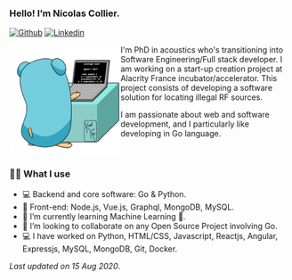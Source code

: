 ### Hello! I’m Nicolas Collier.

[![Github](https://img.shields.io/badge/-Github-000?style=flat&logo=Github&logoColor=white)](https://github.com/dz9oo)
[![Linkedin](https://img.shields.io/badge/-LinkedIn-blue?style=flat&logo=Linkedin&logoColor=white)](https://www.linkedin.com/in/n-collier/)

<a href="url"><img src="https://github.com/dz9oo/dz9oo/blob/master/gopher.gif" align="left" height="200" width="200" ></a>

I'm PhD in acoustics who's transitioning into Software Engineering/Full stack developer.  I am working on a start-up creation project at Alacrity France incubator/accelerator. This project consists of developing a software solution for locating illegal RF sources.

I am passionate about web and software development, and I particularly like developing in Go language.

&nbsp;

### 👩‍💻 What I use

- 💻 Backend and core software: Go & Python.
- 🔭 Front-end: Node.js, Vue.js, Graphql, MongoDB, MySQL. 
- 🌱 I’m currently learning Machine Learning 🚀.
- 👯 I’m looking to collaborate on any Open Source Project involving Go.
- 💻 I have worked on Python, HTML/CSS, Javascript, Reactjs, Angular, Expressjs, MySQL, MongoDB, Git, Docker.

_Last updated on 15 Aug 2020_.

